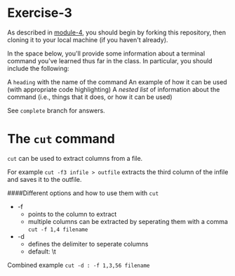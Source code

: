 # Exercise-3

As described in [module-4](https://github.com/INFO-201/m4-git-intro), you should begin by forking this repository, then cloning it to your local machine (if you haven't already).

In the space below, you'll provide some information about a terminal command you've learned thus far in the class. In particular, you should include the following:

A `heading` with the name of the command
An example of how it can be used (with appropriate code highlighting)
A _nested list_ of information about the command (i.e., things that it does, or how it can be used)

See `complete` branch for answers.

# The `cut` command

`cut` can be used to extract columns from a file.

For example
`cut -f3 infile > outfile` 
extracts the third column of the infile and saves it to the outfile.

####Different options and how to use them with `cut`

- -f
  - points to the column to extract
  - multiple columns can be extracted by seperating them with a comma `cut -f 1,4 filename`
- -d
  - defines the delimiter to seperate columns
  - default: \t

Combined example `cut -d : -f 1,3,56 filename`